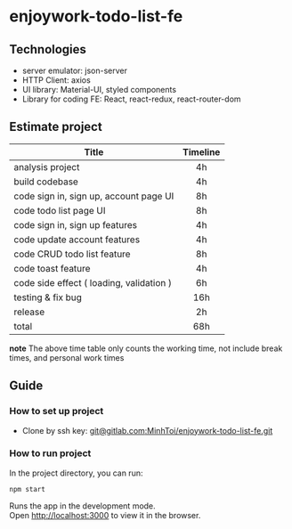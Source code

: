 # enjoywork-todo-list-fe

## Technologies

- server emulator: json-server
- HTTP Client: axios
- UI library: Material-UI, styled components
- Library for coding FE: React, react-redux, react-router-dom

## Estimate project

| Title                                    | Timeline |
| ---------------------------------------- | :------: |
| analysis project                         |    4h    |
| build codebase                           |    4h    |
| code sign in, sign up, account page UI   |    8h    |
| code todo list page UI                   |    8h    |
| code sign in, sign up features           |    4h    |
| code update account features             |    4h    |
| code CRUD todo list feature              |    8h    |
| code toast feature                       |    4h    |
| code side effect ( loading, validation ) |    6h    |
| testing & fix bug                        |   16h    |
| release                                  |    2h    |
| total                                    |   68h    |

**note** The above time table only counts the working time, not include break times, and personal work times

## Guide

### How to set up project

- Clone by ssh key: [git@gitlab.com:MinhToi/enjoywork-todo-list-fe.git](git@gitlab.com:MinhToi/enjoywork-todo-list-fe.git)

### How to run project

In the project directory, you can run:

`npm start`

Runs the app in the development mode.\
Open [http://localhost:3000](http://localhost:3000) to view it in the browser.
